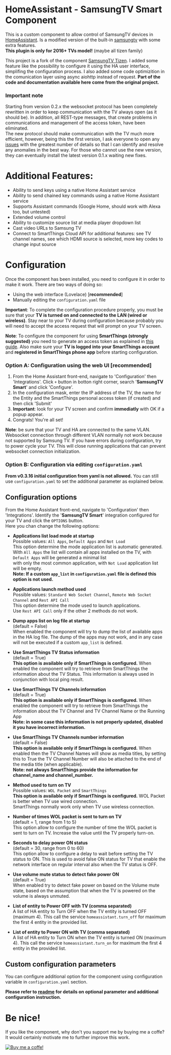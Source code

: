 
# HomeAssistant - SamsungTV Smart Component

This is a custom component to allow control of SamsungTV devices in [HomeAssistant](https://home-assistant.io). 
Is a modified version of the built-in [samsungtv](https://www.home-assistant.io/integrations/samsungtv/) with some extra
 features.<br/>
**This plugin is only for 2016+ TVs model!** (maybe all tizen family)

This project is a fork of the component [SamsungTV Tizen](https://github.com/jaruba/ha-samsungtv-tizen). I added some 
feature like the possibility to configure it using the HA user interface, simplifing the configuration process. 
I also added some code optimizition in the comunication layer using async aiohttp instead of request.
**Part of the code and documentation available here come from the original project.**<br/>

### Important note 
Starting from version 0.2.x the websocket protocol has been completely rewritten in order to keep communication with the
TV always open (as it should be). In addition, all REST-type messages, that create problems in communications and 
management of the access token, have been eliminated.<br/>
The new protocol should make communication with the TV much more efficient, however, being this the first version, I ask 
everyone to open any [issues](https://github.com/ollo69/ha-samsungtv-smart/issues) with the greatest number of details 
so that I can identify and resolve any anomalies in the best way. For those who cannot use the new version, they can 
eventually install the latest version 0.1.x waiting new fixes.

# Additional Features:

* Ability to send keys using a native Home Assistant service
* Ability to send chained key commands using a native Home Assistant service
* Supports Assistant commands (Google Home, should work with Alexa too, but untested)
* Extended volume control
* Ability to customize source list at media player dropdown list
* Cast video URLs to Samsung TV
* Connect to SmartThings Cloud API for additional features: see TV channel names, see which HDMI source is selected, more key codes to change input source

# Configuration

Once the component has been installed, you need to configure it in order to make it work.
There are two ways of doing so:
- Using the web interface (Lovelace) [**recommended**]
- Manually editing the `configuration.yaml` file

**Important**: To complete the configuration procedure properly, you must be sure that your **TV is turned on and 
connected to the LAN (wired or wireless)**. Stay near to your TV during configuration because probably you will need 
to accept the access request that will prompt on your TV screen.

**Note**: To configure the component for using **SmartThings (strongly suggested)** you need to generate an access 
token as explained in [this guide](https://github.com/ollo69/ha-samsungtv-smart/blob/master/docs/Smartthings.md). 
Also make sure your **TV is logged into your SmartThings account** and **registered in SmartThings phone app** before 
starting configuration.

### Option A: Configuration using the web UI [**recommended**]

1. From the Home Assistant front-end, navigate to 'Configuration' then 'Integrations'. Click `+` button in botton right corner,
search '**SamsungTV Smart**' and click 'Configure'.
2. In the configuration mask, enter the IP address of the TV, the name for the Entity and the SmartThings personal 
access token (if created) and then click 'Submit'
3. **Important**: look for your TV screen and confirm **immediatly** with OK if a popup appear.
4. Congrats! You're all set!

**Note**: be sure that your TV and HA are connected to the same VLAN. Websocket connection through different VLAN normally
not work because not supported by Samsung TV.
If you have errors during configuration, try to power cycle your TV. This will close running applications that can prevent 
websocket connection initialization.

### Option B: Configuration via editing `configuration.yaml`

**From v0.3.16 initial configuration from yaml is not allowed.**
You can still use `configuration.yaml` to set the additional parameter as explained below.

## Configuration options

From the Home Assistant front-end, navigate to 'Configuration' then 'Integrations'. Identify the '**SamsungTV Smart**'
integration configured for your TV and click the `OPTIONS` button.<br/>
Here you chan change the following options:  

- **Applications list load mode at startup**<br/>
Possible values: `All Apps`, `Default Apps` and `Not Load`<br/>
This option determine the mode application list is automatic generated.<br>
With `All Apps` the list will contain all apps installed on the TV, with `Default Apps` will be generated a minimal list  
with only the most common application, with `Not Load` application list will be empty.<br/>
**Note: If a custom `app_list` in `configuration.yaml` file is defined this option is not used.**<br>

- **Applications launch method used**<br/>
Possible values: `Standard Web Socket Channel`, `Remote Web Socket Channel` and `Rest API Call`<br/>
This option determine the mode used to launch applications.<br/>
Use `Rest API Call` only if the other 2 methods do not work.<br/>

- **Dump apps list on log file at startup**<br/>
(default = False)<br/>
When enabled the component will try to dump the list of available apps in the HA log file.
The dump of the apps may not work, and in any case will not be executed if a custom `app_list` is defined.<br/>

- **Use SmartThings TV Status information**<br/>
(default = True)<br/>
**This option is available only if SmartThings is configured.**
When enabled the component will try to retrieve from SmartThings the information
about the TV Status. This information is always used in conjunction with local ping result.<br/>

- **Use SmartThings TV Channels information**<br/>
(default = True)<br/>
**This option is available only if SmartThings is configured.**
When enabled the component will try to retrieve from SmartThings the information about the TV Channel 
and TV Channel Name or the Running App<br/>
**Note: in some case this information is not properly updated, disabled it you have incorrect information.**<br/>

- **Use SmartThings TV Channels number information**<br/>
(default = False)<br/>
**This option is available only if SmartThings is configured.**
When enabled then the TV Channel Names will show as media titles, by setting this to True the 
TV Channel Number will also be attached to the end of the media title (when applicable).<br/>
**Note: not always SmartThings provide the information for channel_name and channel_number.**<br/>

- **Method used to turn on TV**<br/>
Possible values: `WOL Packet` and `SmartThings`<br/>
**This option is available only if SmartThings is configured.**
WOL Packet is better when TV use wired connection.<br/>
SmartThings normally work only when TV use wireless connection.<br/>
    
- **Number of times WOL packet is sent to turn on TV**<br/>
(default = 1, range from 1 to 5)<br/>
This option allow to configure the number of time the WOL packet is sent to turn on TV. Increase the value 
until the TV properly turn-on.<br/>

- **Seconds to delay power ON status**<br/>
(default = 30, range from 0 to 60)<br/>
This option allow to configure a delay to wait before setting the TV status to ON. This is used to avoid false
ON status for TV that enable the network interface on regular interval also when the TV status is OFF.<br/>

- **Use volume mute status to detect fake power ON**<br/>
(default = True)<br/>
When enabled try to detect fake power on based on the Volume mute state, based on the assumption that when the
TV is powered on the volume is always unmuted.<br/>

- **List of entity to Power OFF with TV (comma separated)**<br/>
A list of HA entity to Turn OFF when the TV entity is turned OFF (maximum 4). 
This call the service `homeassistant.turn_off` for maximum the first 4 entity in the provided list.<br/>

- **List of entity to Power ON with TV (comma separated)**<br/>
A list of HA entity to Turn ON when the TV entity is turned ON (maximum 4).
This call the service `homeassistant.turn_on` for maximum the first 4 entity in the provided list.<br/>

## Custom configuration parameters

You can configure additional option for the component using configuration variable in `configuration.yaml` section.<br/>

**Please refer to [readme](https://github.com/ollo69/ha-samsungtv-smart/blob/master/README.md) for details on optional parameter and additional configuration instruction.**

# Be nice!
If you like the component, why don't you support me by buying me a coffe?
It would certainly motivate me to further improve this work.

[![Buy me a coffe!](https://www.buymeacoffee.com/assets/img/custom_images/black_img.png)](https://www.buymeacoffee.com/ollo69)
